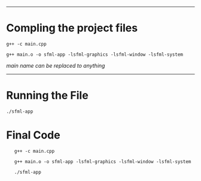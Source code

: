 
---
# Compling the project files 

 `g++ -c main.cpp`

 `g++ main.o -o sfml-app -lsfml-graphics -lsfml-window -lsfml-system`

   *main name can be replaced to anything*

  ---

 # Running the File

 `./sfml-app`



 # Final Code

       g++ -c main.cpp

       g++ main.o -o sfml-app -lsfml-graphics -lsfml-window -lsfml-system

       ./sfml-app